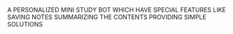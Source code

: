 A PERSONALIZED MINI STUDY BOT WHICH HAVE SPECIAL FEATURES LIKE
SAVING NOTES
SUMMARIZING THE CONTENTS
PROVIDING SIMPLE SOLUTIONS
